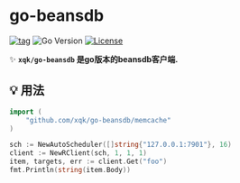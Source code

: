 # go-beansdb

[![tag](https://img.shields.io/github/tag/xqk/go-beansdb.svg)](https://github.com/xqk/go-beansdb/releases)
![Go Version](https://img.shields.io/badge/Go-%3E%3D%201.17-%23007d9c)
[![License](https://img.shields.io/github/license/xqk/go-beansdb)](./LICENSE)

✨ **`xqk/go-beansdb` 是go版本的beansdb客户端.**

## 💡 用法

```go
import (
    "github.com/xqk/go-beansdb/memcache"
)
```

```go
sch := NewAutoScheduler([]string{"127.0.0.1:7901"}, 16)
client := NewRClient(sch, 1, 1, 1)
item, targets, err := client.Get("foo")
fmt.Println(string(item.Body))
```